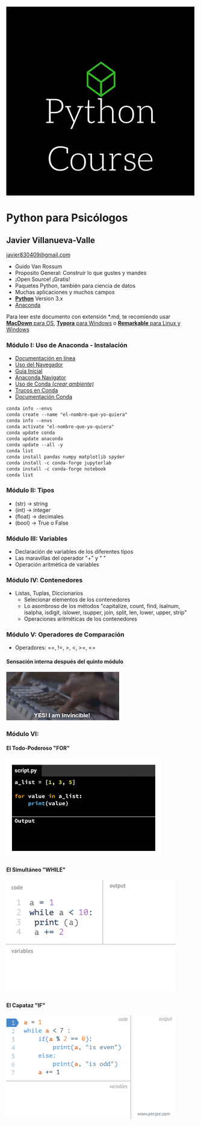 ![PsyPy](https://github.com/Sivlemx/Intro-Python-DataScience/raw/master/Python%20Course.png)

# Python para Psicólogos
## Javier Villanueva-Valle
<javier830409@gmail.com>

* Guido Van Rossum
* Proposito General: Construir lo que gustes y mandes
* ¡Open Source! ¡Gratis!
* Paquetes Python, también para ciencia de datos
* Muchas aplicaciones y muchos campos
* [**Python**](https://www.python.org/) Version 3.x 
* [Anaconda](https://www.anaconda.com/products/individual)

Para leer este documento con extensión *.md, te recomiendo usar
[**MacDown** para OS](https://macdown.uranusjr.com/), [**Typora** para Windows](https://typora.io/#windows) o [**Remarkable** para Linux y Windows](https://remarkableapp.github.io/linux.html)

### Módulo I: Uso de Anaconda - Instalación
* [Documentación en línea](https://docs.anaconda.com/anaconda/user-guide/getting-started/)
* [Uso del Navegador](https://docs.anaconda.com/anaconda/navigator/getting-started/)
* [Guía Inicial](https://conda.io/projects/conda/en/latest/user-guide/getting-started.html)
* [Anaconda Navigator](https://docs.anaconda.com/anaconda/navigator/)
* [Uso de Conda (*crear ambiente)*](https://conda.io/projects/conda/en/latest/user-guide/getting-started.html)
* [Trucos en Conda](https://conda.io/projects/conda/en/latest/_downloads/843d9e0198f2a193a3484886fa28163c/conda-cheatsheet.pdf)
* [Documentación Conda](https://conda.io/projects/conda/en/latest/user-guide/index.html)

~~~
conda info --envs
conda create --name "el-nombre-que-yo-quiera"
conda info --envs
conda activate "el-nombre-que-yo-quiera"
conda update conda
conda update anaconda
conda update --all -y
conda list
conda install pandas numpy matplotlib spyder
conda install -c conda-forge jupyterlab
conda install -c conda-forge notebook
conda list
~~~

### Módulo II: Tipos
- (str) -> string
- (int) -> integer
- (float) -> decimales
- (bool) -> True o False

### Módulo III: Variables
- Declaración de variables de los diferentes tipos
- Las maravillas del operador "+" y " "
- Operación aritmética de variables 

### Módulo IV: Contenedores 
- Listas, Tuplas, Diccionarios
	- Selecionar elementos de los contenedores
	- Lo asombroso de los métodos "capitalize, count, find, isalnum, isalpha, isdigit, islower, isupper, join, split, len, lower, upper, strip" 
	- Operaciones aritméticas de los contenedores

### Módulo V: Operadores de Comparación
- Operadores: ==, !=, >, <, >=, <=

#### Sensación interna después del quinto módulo
![](https://github.com/Sivlemx/Intro-Python-DataScience/raw/master/invincible.gif)

### Módulo VI: 
#### El Todo-Poderoso "FOR"
![](https://github.com/Sivlemx/Intro-Python-DataScience/raw/master/py1m2_loops.gif)
#### El Simultáneo "WHILE" 
![](https://github.com/Sivlemx/Intro-Python-DataScience/raw/master/while-loop-animation-python.gif)
#### El Capataz "IF"
![](https://github.com/Sivlemx/Intro-Python-DataScience/raw/master/while-loop-modulo-even-numbers-python-animation.gif)